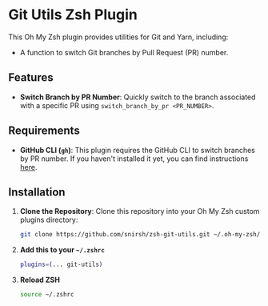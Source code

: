 # Git Utils Zsh Plugin

This Oh My Zsh plugin provides utilities for Git and Yarn, including:
- A function to switch Git branches by Pull Request (PR) number.

## Features

- **Switch Branch by PR Number**: Quickly switch to the branch associated with a specific PR using `switch_branch_by_pr <PR_NUMBER>`.

## Requirements

- **GitHub CLI (`gh`)**: This plugin requires the GitHub CLI to switch branches by PR number. If you haven't installed it yet, you can find instructions [here](https://cli.github.com/).

## Installation

1. **Clone the Repository**:
   Clone this repository into your Oh My Zsh custom plugins directory:

   ```bash
   git clone https://github.com/snirsh/zsh-git-utils.git ~/.oh-my-zsh/custom/plugins/git-utils
   ```
2. **Add this to your `~/.zshrc`**
   ```bash
   plugins=(... git-utils)
   ```
4. **Reload ZSH**
   ```bash
   source ~/.zshrc
   ```
